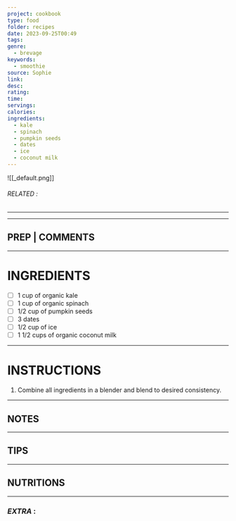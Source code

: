 ```yaml
---
project: cookbook
type: food
folder: recipes
date: 2023-09-25T00:49
tags: 
genre:
  - brevage
keywords:
  - smoothie
source: Sophie
link: 
desc: 
rating: 
time: 
servings: 
calories: 
ingredients:
  - kale
  - spinach
  - pumpkin seeds
  - dates
  - ice
  - coconut milk
---
```


![[_default.png]]
###### *RELATED* : 
---


---
## PREP | COMMENTS



---
# INGREDIENTS

- [ ] 1 cup of organic kale
- [ ] 1 cup of organic spinach
- [ ] 1/2 cup of pumpkin seeds
- [ ] 3 dates
- [ ] 1/2 cup of ice
- [ ] 1 1/2 cups of organic coconut milk

---
# INSTRUCTIONS

1. Combine all ingredients in a blender and blend to desired consistency.

---
## NOTES



---
## TIPS



---
## NUTRITIONS



---
### *EXTRA* :



